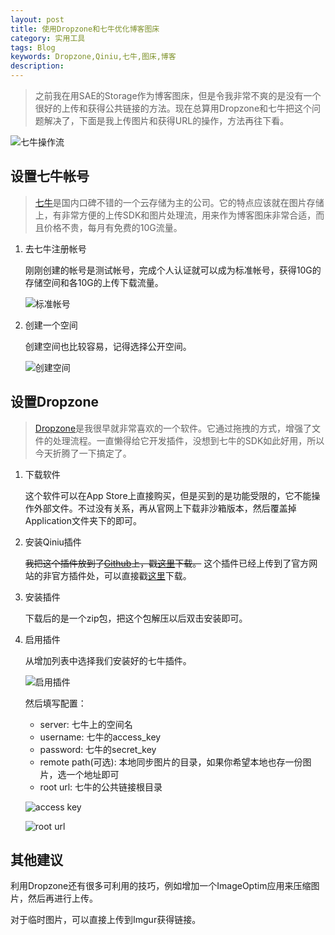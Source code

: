```yaml
---
layout: post
title: 使用Dropzone和七牛优化博客图床
category: 实用工具
tags: Blog
keywords: Dropzone,Qiniu,七牛,图床,博客
description: 
---
```


> 之前我在用SAE的Storage作为博客图床，但是令我非常不爽的是没有一个很好的上传和获得公共链接的方法。现在总算用Dropzone和七牛把这个问题解决了，下面是我上传图片和获得URL的操作，方法再往下看。

![七牛操作流](https://www.tuchuang001.com/images/2017/05/20/tool-qiniu-workflow.gif)

## 设置七牛帐号

> [七牛](http://www.qiniu.com)是国内口碑不错的一个云存储为主的公司。它的特点应该就在图片存储上，有非常方便的上传SDK和图片处理流，用来作为博客图床非常合适，而且价格不贵，每月有免费的10G流量。

1. 去七牛注册帐号

    刚刚创建的帐号是测试帐号，完成个人认证就可以成为标准帐号，获得10G的存储空间和各10G的上传下载流量。

    ![标准帐号](https://www.tuchuang001.com/images/2017/05/20/tool-qiniu-normal-account.png)

2. 创建一个空间

    创建空间也比较容易，记得选择公开空间。
    
    ![创建空间](https://www.tuchuang001.com/images/2017/05/20/tool-qiniu-create-bucket.png)
    
## 设置Dropzone

> [Dropzone](https://aptonic.com/dropzone3/)是我很早就非常喜欢的一个软件。它通过拖拽的方式，增强了文件的处理流程。一直懒得给它开发插件，没想到七牛的SDK如此好用，所以今天折腾了一下搞定了。

1. 下载软件

    这个软件可以在App Store上直接购买，但是买到的是功能受限的，它不能操作外部文件。不过没有关系，再从官网上下载非沙箱版本，然后覆盖掉Application文件夹下的即可。
    
2. 安装Qiniu插件

    <del>我把这个插件放到了[Github](https://github.com/suyan/scripts/tree/master/Dropzone%20Action)上，戳[这里](https://github.com/suyan/scripts/blob/master/Dropzone%20Action/Qiniu.dzbundle.zip?raw=true)下载。</del>
    这个插件已经上传到了官方网站的非官方插件处，可以直接戳[这里](https://aptonic.com/actions/install.php?bundle_name=Qiniu)下载。
    
3. 安装插件

    下载后的是一个zip包，把这个包解压以后双击安装即可。

4. 启用插件

    从增加列表中选择我们安装好的七牛插件。

    ![启用插件](https://www.tuchuang001.com/images/2017/05/20/tool-use-bundle.png)
    
    然后填写配置：
    
    - server: 七牛上的空间名
    - username: 七牛的access_key
    - password: 七牛的secret_key    
    - remote path(可选): 本地同步图片的目录，如果你希望本地也存一份图片，选一个地址即可
    - root url: 七牛的公共链接根目录
    
    ![access key](https://www.tuchuang001.com/images/2017/05/20/tool-qiniu-access-key.png)

    ![root url](https://www.tuchuang001.com/images/2017/05/20/tool-qiniu-root-url.png)

## 其他建议

利用Dropzone还有很多可利用的技巧，例如增加一个ImageOptim应用来压缩图片，然后再进行上传。

对于临时图片，可以直接上传到Imgur获得链接。

